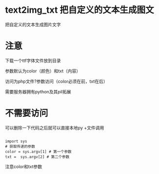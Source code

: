 # text2img_txt 把自定义的文本生成图文
把自定义的文本生成图片文字

# 注意
下载一个ttf字体文件放到目录

参数默认为color（颜色）和txt（内容）

访问为php文件?参数访问（color必须在前，txt在后）

需要服务器拥有python及其pil拓展

# 不需要访问
可以删除一下代码之后就可以直接本地py +文件调用
<pre><code>
import sys
# 获取传递的参数
color = sys.argv[1] # 第一个参数
txt =  sys.argv[2] # 第二个参数
</code></pre>

注意color和txt参数
